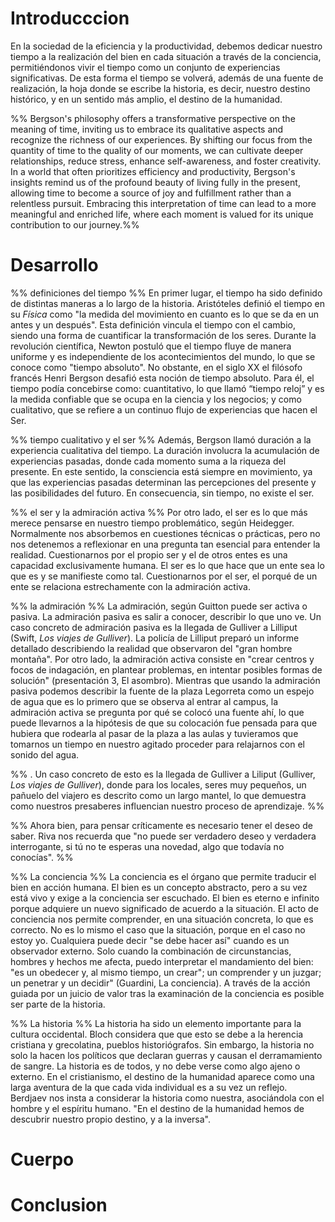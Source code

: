 # Introducccion

En la sociedad de la eficiencia y la productividad, debemos dedicar nuestro tiempo a la realización del bien en cada situación a través de la conciencia, permitiéndonos vivir el tiempo como un conjunto de experiencias significativas. De esta forma el tiempo se volverá, además de una fuente de realización, la hoja donde se escribe la historia, es decir, nuestro destino histórico, y en un sentido más amplio, el destino de la humanidad. 

%% Bergson's philosophy offers a transformative perspective on the meaning of time, inviting us to embrace its qualitative aspects and recognize the richness of our experiences. By shifting our focus from the quantity of time to the quality of our moments, we can cultivate deeper relationships, reduce stress, enhance self-awareness, and foster creativity. In a world that often prioritizes efficiency and productivity, Bergson's insights remind us of the profound beauty of living fully in the present, allowing time to become a source of joy and fulfillment rather than a relentless pursuit. Embracing this interpretation of time can lead to a more meaningful and enriched life, where each moment is valued for its unique contribution to our journey.%%

# Desarrollo

%% definiciones del tiempo %%
En primer lugar, el tiempo ha sido definido de distintas maneras a lo largo de la historia. Aristóteles definió el tiempo en su _Física_ como "la medida del movimiento en cuanto es lo que se da en un antes y un después". Esta definición vincula el tiempo con el cambio, siendo una forma de cuantificar la transformación de los seres. Durante la revolución científica, Newton postuló que el tiempo fluye de manera uniforme y es independiente de los acontecimientos del mundo, lo que se conoce como "tiempo absoluto". No obstante, en el siglo XX el filósofo francés Henri Bergson desafió esta noción de tiempo absoluto. Para él, el tiempo podía concebirse como: cuantitativo, lo que llamó “tiempo reloj” y es la medida confiable que se ocupa en la ciencia y los negocios; y como cualitativo, que se refiere a un continuo flujo de experiencias que hacen el Ser. 

%% tiempo cualitativo y el ser %%
Además, Bergson llamó duración a la experiencia cualitativa del tiempo. La duración involucra la acumulación de experiencias pasadas, donde cada momento suma a la riqueza del presente. En este sentido, la consciencia está siempre en movimiento, ya que las experiencias pasadas determinan las percepciones del presente y las posibilidades del futuro. En consecuencia, sin tiempo, no existe el ser.

%% el ser y la admiración activa %%
Por otro lado, el ser es lo que más merece pensarse en nuestro tiempo problemático, según Heidegger. Normalmente nos absorbemos en cuestiones técnicas o prácticas, pero no nos detenemos a reflexionar en una pregunta tan esencial para entender la realidad. Cuestionarnos por el propio ser y el de otros entes es una capacidad exclusivamente humana. El ser es lo que hace que un ente sea lo que es y se manifieste como tal. Cuestionarnos por el ser, el porqué de un ente se relaciona estrechamente con la admiración activa. 

%% la admiración %%
La admiración, según Guitton puede ser activa o pasiva. La admiración pasiva es salir a conocer, describir lo que uno ve. Un caso concreto de admiración pasiva es la llegada de Gulliver a Lilliput (Swift, _Los viajes de Gulliver_). La policía de Lilliput preparó un informe detallado describiendo la realidad que observaron del "gran hombre montaña". Por otro lado, la admiración activa consiste en "crear centros y focos de indagación, en plantear problemas, en intentar posibles formas de solución" (presentación 3, El asombro). Mientras que usando la admiración pasiva podemos describir la fuente de la plaza Legorreta como un espejo de agua que es lo primero que se observa al entrar al campus, la admiración activa se pregunta por qué se colocó una fuente ahí, lo que puede llevarnos a la hipótesis de que su colocación fue pensada para que hubiera que rodearla al pasar de la plaza a las aulas y tuvieramos que tomarnos un tiempo en nuestro agitado proceder para relajarnos con el sonido del agua.

%% . Un caso concreto de esto es la llegada de Gulliver a Liliput (Gulliver, _Los viajes de Gulliver_), donde para los locales, seres muy pequeños, un pañuelo del viajero es descrito como un largo mantel, lo que demuestra como nuestros presaberes influencian nuestro proceso de aprendizaje. %%



%% Ahora bien, para pensar críticamente es necesario tener el deseo de saber. Riva nos recuerda que "no puede ser verdadero deseo y verdadera interrogante, si tú no te esperas una novedad, algo que todavía no conocías". %%

%% La conciencia %%
La conciencia es el órgano que permite traducir el bien en acción humana. El bien es un concepto abstracto, pero a su vez está vivo y exige a la conciencia ser escuchado. El bien es eterno e infinito porque adquiere un nuevo significado de acuerdo a la situación. El acto de conciencia nos permite comprender, en una situación concreta, lo que es correcto. No es lo mismo el caso que la situación, porque en el caso no estoy yo. Cualquiera puede decir "se debe hacer así" cuando es un observador externo. Solo cuando la combinación de circunstancias, hombres y hechos me afecta, puedo interpretar el mandamiento del bien: "es un obedecer y, al mismo tiempo, un crear"; un comprender y un juzgar; un penetrar y un decidir" (Guardini, La conciencia). A través de la acción guiada por un juicio de valor tras la examinación de la conciencia es posible ser parte de la historia.

%% La historia %%
La historia ha sido un elemento importante para la cultura occidental. Bloch considera que que esto se debe a la herencia cristiana y grecolatina, pueblos historiógrafos. Sin embargo, la historia no solo la hacen los políticos que declaran guerras y causan el derramamiento de sangre. La historia es de todos, y no debe verse como algo ajeno o externo. En el cristianismo, el destino de la humanidad aparece como una larga aventura de la que cada vida individual es a su vez un reflejo. Berdjaev nos insta a considerar la historia como nuestra, asociándola con el hombre y el espíritu humano. "En el destino de la humanidad hemos de descubrir nuestro propio destino, y a la inversa".









# Cuerpo

# Conclusion